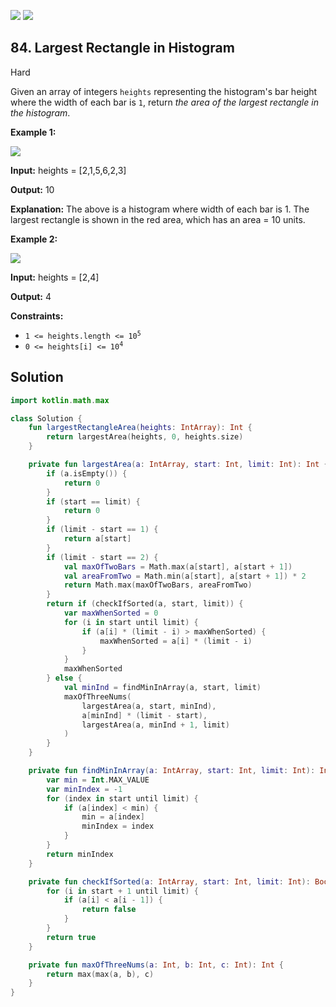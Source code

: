 [![](https://img.shields.io/github/stars/javadev/LeetCode-in-All?label=Stars&style=flat-square)](https://github.com/javadev/LeetCode-in-All)
[![](https://img.shields.io/github/forks/javadev/LeetCode-in-All?label=Fork%20me%20on%20GitHub%20&style=flat-square)](https://github.com/javadev/LeetCode-in-All/fork)

## 84\. Largest Rectangle in Histogram

Hard

Given an array of integers `heights` representing the histogram's bar height where the width of each bar is `1`, return _the area of the largest rectangle in the histogram_.

**Example 1:**

![](https://assets.leetcode.com/uploads/2021/01/04/histogram.jpg)

**Input:** heights = [2,1,5,6,2,3]

**Output:** 10

**Explanation:** The above is a histogram where width of each bar is 1. The largest rectangle is shown in the red area, which has an area = 10 units. 

**Example 2:**

![](https://assets.leetcode.com/uploads/2021/01/04/histogram-1.jpg)

**Input:** heights = [2,4]

**Output:** 4 

**Constraints:**

*   <code>1 <= heights.length <= 10<sup>5</sup></code>
*   <code>0 <= heights[i] <= 10<sup>4</sup></code>

## Solution

```kotlin
import kotlin.math.max

class Solution {
    fun largestRectangleArea(heights: IntArray): Int {
        return largestArea(heights, 0, heights.size)
    }

    private fun largestArea(a: IntArray, start: Int, limit: Int): Int {
        if (a.isEmpty()) {
            return 0
        }
        if (start == limit) {
            return 0
        }
        if (limit - start == 1) {
            return a[start]
        }
        if (limit - start == 2) {
            val maxOfTwoBars = Math.max(a[start], a[start + 1])
            val areaFromTwo = Math.min(a[start], a[start + 1]) * 2
            return Math.max(maxOfTwoBars, areaFromTwo)
        }
        return if (checkIfSorted(a, start, limit)) {
            var maxWhenSorted = 0
            for (i in start until limit) {
                if (a[i] * (limit - i) > maxWhenSorted) {
                    maxWhenSorted = a[i] * (limit - i)
                }
            }
            maxWhenSorted
        } else {
            val minInd = findMinInArray(a, start, limit)
            maxOfThreeNums(
                largestArea(a, start, minInd),
                a[minInd] * (limit - start),
                largestArea(a, minInd + 1, limit)
            )
        }
    }

    private fun findMinInArray(a: IntArray, start: Int, limit: Int): Int {
        var min = Int.MAX_VALUE
        var minIndex = -1
        for (index in start until limit) {
            if (a[index] < min) {
                min = a[index]
                minIndex = index
            }
        }
        return minIndex
    }

    private fun checkIfSorted(a: IntArray, start: Int, limit: Int): Boolean {
        for (i in start + 1 until limit) {
            if (a[i] < a[i - 1]) {
                return false
            }
        }
        return true
    }

    private fun maxOfThreeNums(a: Int, b: Int, c: Int): Int {
        return max(max(a, b), c)
    }
}
```